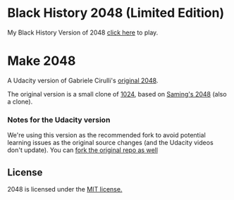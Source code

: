 # Black History 2048 (Limited Edition)
My Black History Version of 2048 [click here](https://stelladeecoder.github.io/2048/) to play.

# Make 2048
A Udacity version of Gabriele Cirulli's [original 2048](http://gabrielecirulli.github.io/2048/). 

The original version is a small clone of [1024](https://play.google.com/store/apps/details?id=com.veewo.a1024), based on [Saming's 2048](http://saming.fr/p/2048/) (also a clone).

### Notes for the Udacity version
We're using this version as the recommended fork to avoid potential learning issues as the original source changes (and the Udacity videos don't update). You can [fork the original repo as well](https://github.com/gabrielecirulli/2048)

## License
2048 is licensed under the [MIT license.](https://github.com/gabrielecirulli/2048/blob/master/LICENSE.txt)
